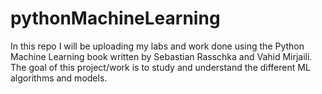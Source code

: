 # pythonMachineLearning
In this repo I will be uploading my labs and work done using the Python Machine Learning book written by Sebastian Rasschka and Vahid Mirjaili.
The goal of this project/work is to study and understand the different ML algorithms and models.

